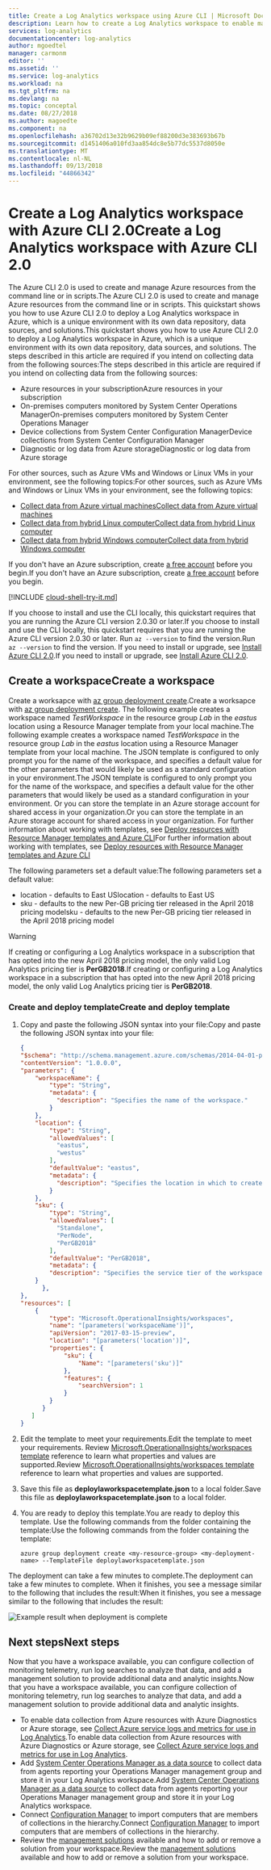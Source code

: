 ```yaml
---
title: Create a Log Analytics workspace using Azure CLI | Microsoft Docs
description: Learn how to create a Log Analytics workspace to enable management solutions and data collection from your cloud and on-premises environments with Azure CLI.
services: log-analytics
documentationcenter: log-analytics
author: mgoedtel
manager: carmonm
editor: ''
ms.assetid: ''
ms.service: log-analytics
ms.workload: na
ms.tgt_pltfrm: na
ms.devlang: na
ms.topic: conceptal
ms.date: 08/27/2018
ms.author: magoedte
ms.component: na
ms.openlocfilehash: a36702d13e32b9629b09ef88200d3e383693b67b
ms.sourcegitcommit: d1451406a010fd3aa854dc8e5b77dc5537d8050e
ms.translationtype: MT
ms.contentlocale: nl-NL
ms.lasthandoff: 09/13/2018
ms.locfileid: "44866342"
---
```

# <a name="create-a-log-analytics-workspace-with-azure-cli-20"></a><span data-ttu-id="dbf21-103">Create a Log Analytics workspace with Azure CLI 2.0</span><span class="sxs-lookup"><span data-stu-id="dbf21-103">Create a Log Analytics workspace with Azure CLI 2.0</span></span>

<span data-ttu-id="dbf21-104">The Azure CLI 2.0 is used to create and manage Azure resources from the command line or in scripts.</span><span class="sxs-lookup"><span data-stu-id="dbf21-104">The Azure CLI 2.0 is used to create and manage Azure resources from the command line or in scripts.</span></span> <span data-ttu-id="dbf21-105">This quickstart shows you how to use Azure CLI 2.0 to deploy a Log Analytics workspace in Azure, which is a unique environment with its own data repository, data sources, and solutions.</span><span class="sxs-lookup"><span data-stu-id="dbf21-105">This quickstart shows you how to use Azure CLI 2.0 to deploy a Log Analytics workspace in Azure, which is a unique environment with its own data repository, data sources, and solutions.</span></span>  <span data-ttu-id="dbf21-106">The steps described in this article are required if you intend on collecting data from the following sources:</span><span class="sxs-lookup"><span data-stu-id="dbf21-106">The steps described in this article are required if you intend on collecting data from the following sources:</span></span>

* <span data-ttu-id="dbf21-107">Azure resources in your subscription</span><span class="sxs-lookup"><span data-stu-id="dbf21-107">Azure resources in your subscription</span></span>  
* <span data-ttu-id="dbf21-108">On-premises computers monitored by System Center Operations Manager</span><span class="sxs-lookup"><span data-stu-id="dbf21-108">On-premises computers monitored by System Center Operations Manager</span></span>  
* <span data-ttu-id="dbf21-109">Device collections from System Center Configuration Manager</span><span class="sxs-lookup"><span data-stu-id="dbf21-109">Device collections from System Center Configuration Manager</span></span>  
* <span data-ttu-id="dbf21-110">Diagnostic or log data from Azure storage</span><span class="sxs-lookup"><span data-stu-id="dbf21-110">Diagnostic or log data from Azure storage</span></span>  
 
<span data-ttu-id="dbf21-111">For other sources, such as Azure VMs and Windows or Linux VMs in your environment, see the following topics:</span><span class="sxs-lookup"><span data-stu-id="dbf21-111">For other sources, such as Azure VMs and Windows or Linux VMs in your environment, see the following topics:</span></span>

* [<span data-ttu-id="dbf21-112">Collect data from Azure virtual machines</span><span class="sxs-lookup"><span data-stu-id="dbf21-112">Collect data from Azure virtual machines</span></span>](log-analytics-quick-collect-azurevm.md)
* [<span data-ttu-id="dbf21-113">Collect data from hybrid Linux computer</span><span class="sxs-lookup"><span data-stu-id="dbf21-113">Collect data from hybrid Linux computer</span></span>](log-analytics-quick-collect-linux-computer.md)
* [<span data-ttu-id="dbf21-114">Collect data from hybrid Windows computer</span><span class="sxs-lookup"><span data-stu-id="dbf21-114">Collect data from hybrid Windows computer</span></span>](log-analytics-quick-collect-windows-computer.md)

<span data-ttu-id="dbf21-115">If you don't have an Azure subscription, create [a free account](https://azure.microsoft.com/free/?WT.mc_id=A261C142F) before you begin.</span><span class="sxs-lookup"><span data-stu-id="dbf21-115">If you don't have an Azure subscription, create [a free account](https://azure.microsoft.com/free/?WT.mc_id=A261C142F) before you begin.</span></span>

[!INCLUDE [cloud-shell-try-it.md](../../includes/cloud-shell-try-it.md)]

<span data-ttu-id="dbf21-116">If you choose to install and use the CLI locally, this quickstart requires that you are running the Azure CLI version 2.0.30 or later.</span><span class="sxs-lookup"><span data-stu-id="dbf21-116">If you choose to install and use the CLI locally, this quickstart requires that you are running the Azure CLI version 2.0.30 or later.</span></span> <span data-ttu-id="dbf21-117">Run `az --version` to find the version.</span><span class="sxs-lookup"><span data-stu-id="dbf21-117">Run `az --version` to find the version.</span></span> <span data-ttu-id="dbf21-118">If you need to install or upgrade, see [Install Azure CLI 2.0](https://docs.microsoft.com/cli/azure/install-azure-cli?view=azure-cli-latest).</span><span class="sxs-lookup"><span data-stu-id="dbf21-118">If you need to install or upgrade, see [Install Azure CLI 2.0](https://docs.microsoft.com/cli/azure/install-azure-cli?view=azure-cli-latest).</span></span>

## <a name="create-a-workspace"></a><span data-ttu-id="dbf21-119">Create a workspace</span><span class="sxs-lookup"><span data-stu-id="dbf21-119">Create a workspace</span></span>
<span data-ttu-id="dbf21-120">Create a worksapce with [az group deployment create](https://docs.microsoft.com/cli/azure/group/deployment?view=azure-cli-latest#az-group-deployment-create).</span><span class="sxs-lookup"><span data-stu-id="dbf21-120">Create a worksapce with [az group deployment create](https://docs.microsoft.com/cli/azure/group/deployment?view=azure-cli-latest#az-group-deployment-create).</span></span> <span data-ttu-id="dbf21-121">The following example creates a workspace named *TestWorkspace* in the resource group *Lab* in the *eastus* location using a Resource Manager template from your local machine.</span><span class="sxs-lookup"><span data-stu-id="dbf21-121">The following example creates a workspace named *TestWorkspace* in the resource group *Lab* in the *eastus* location using a Resource Manager template from your local machine.</span></span> <span data-ttu-id="dbf21-122">The  JSON template is configured to only prompt you for the name of the workspace, and specifies a default value for the other parameters that would likely be used as a standard configuration in your environment.</span><span class="sxs-lookup"><span data-stu-id="dbf21-122">The  JSON template is configured to only prompt you for the name of the workspace, and specifies a default value for the other parameters that would likely be used as a standard configuration in your environment.</span></span> <span data-ttu-id="dbf21-123">Or you can store the template in an Azure storage account for shared access in your organization.</span><span class="sxs-lookup"><span data-stu-id="dbf21-123">Or you can store the template in an Azure storage account for shared access in your organization.</span></span> <span data-ttu-id="dbf21-124">For further information about working with templates, see [Deploy resources with Resource Manager templates and Azure CLI](../azure-resource-manager/resource-group-template-deploy-cli.md)</span><span class="sxs-lookup"><span data-stu-id="dbf21-124">For further information about working with templates, see [Deploy resources with Resource Manager templates and Azure CLI](../azure-resource-manager/resource-group-template-deploy-cli.md)</span></span>

<span data-ttu-id="dbf21-125">The following parameters set a default value:</span><span class="sxs-lookup"><span data-stu-id="dbf21-125">The following parameters set a default value:</span></span>

* <span data-ttu-id="dbf21-126">location - defaults to East US</span><span class="sxs-lookup"><span data-stu-id="dbf21-126">location - defaults to East US</span></span>
* <span data-ttu-id="dbf21-127">sku - defaults to the new Per-GB pricing tier released in the April 2018 pricing model</span><span class="sxs-lookup"><span data-stu-id="dbf21-127">sku - defaults to the new Per-GB pricing tier released in the April 2018 pricing model</span></span>

>[!WARNING]
><span data-ttu-id="dbf21-128">If creating or configuring a Log Analytics workspace in a subscription that has opted into the new April 2018 pricing model, the only valid Log Analytics pricing tier is **PerGB2018**.</span><span class="sxs-lookup"><span data-stu-id="dbf21-128">If creating or configuring a Log Analytics workspace in a subscription that has opted into the new April 2018 pricing model, the only valid Log Analytics pricing tier is **PerGB2018**.</span></span> 
>

### <a name="create-and-deploy-template"></a><span data-ttu-id="dbf21-129">Create and deploy template</span><span class="sxs-lookup"><span data-stu-id="dbf21-129">Create and deploy template</span></span>

1. <span data-ttu-id="dbf21-130">Copy and paste the following JSON syntax into your file:</span><span class="sxs-lookup"><span data-stu-id="dbf21-130">Copy and paste the following JSON syntax into your file:</span></span>

    ```json
    {
    "$schema": "http://schema.management.azure.com/schemas/2014-04-01-preview/deploymentTemplate.json#",
    "contentVersion": "1.0.0.0",
    "parameters": {
        "workspaceName": {
            "type": "String",
            "metadata": {
              "description": "Specifies the name of the workspace."
            }
        },
        "location": {
            "type": "String",
            "allowedValues": [
              "eastus",
              "westus"
            ],
            "defaultValue": "eastus",
            "metadata": {
              "description": "Specifies the location in which to create the workspace."
            }
        },
        "sku": {
            "type": "String",
            "allowedValues": [
              "Standalone",
              "PerNode",
              "PerGB2018"
            ],
            "defaultValue": "PerGB2018",
            "metadata": {
            "description": "Specifies the service tier of the workspace: Standalone, PerNode, Per-GB"
        }
          },
    },
    "resources": [
        {
            "type": "Microsoft.OperationalInsights/workspaces",
            "name": "[parameters('workspaceName')]",
            "apiVersion": "2017-03-15-preview",
            "location": "[parameters('location')]",
            "properties": {
                "sku": {
                    "Name": "[parameters('sku')]"
                },
                "features": {
                    "searchVersion": 1
                }
            }
          }
       ]
    }
    ```

2. <span data-ttu-id="dbf21-131">Edit the template to meet your requirements.</span><span class="sxs-lookup"><span data-stu-id="dbf21-131">Edit the template to meet your requirements.</span></span>  <span data-ttu-id="dbf21-132">Review [Microsoft.OperationalInsights/workspaces template](https://docs.microsoft.com/azure/templates/microsoft.operationalinsights/workspaces) reference to learn what properties and values are supported.</span><span class="sxs-lookup"><span data-stu-id="dbf21-132">Review [Microsoft.OperationalInsights/workspaces template](https://docs.microsoft.com/azure/templates/microsoft.operationalinsights/workspaces) reference to learn what properties and values are supported.</span></span> 
3. <span data-ttu-id="dbf21-133">Save this file as **deploylaworkspacetemplate.json** to a local folder.</span><span class="sxs-lookup"><span data-stu-id="dbf21-133">Save this file as **deploylaworkspacetemplate.json** to a local folder.</span></span>   
4. <span data-ttu-id="dbf21-134">You are ready to deploy this template.</span><span class="sxs-lookup"><span data-stu-id="dbf21-134">You are ready to deploy this template.</span></span> <span data-ttu-id="dbf21-135">Use the following commands from the folder containing the template:</span><span class="sxs-lookup"><span data-stu-id="dbf21-135">Use the following commands from the folder containing the template:</span></span>

    ```azurecli
    azure group deployment create <my-resource-group> <my-deployment-name> --TemplateFile deploylaworkspacetemplate.json
    ```

<span data-ttu-id="dbf21-136">The deployment can take a few minutes to complete.</span><span class="sxs-lookup"><span data-stu-id="dbf21-136">The deployment can take a few minutes to complete.</span></span> <span data-ttu-id="dbf21-137">When it finishes, you see a message similar to the following that includes the result:</span><span class="sxs-lookup"><span data-stu-id="dbf21-137">When it finishes, you see a message similar to the following that includes the result:</span></span>

![Example result when deployment is complete](./media/log-analytics-template-workspace-configuration/template-output-01.png)

## <a name="next-steps"></a><span data-ttu-id="dbf21-139">Next steps</span><span class="sxs-lookup"><span data-stu-id="dbf21-139">Next steps</span></span>
<span data-ttu-id="dbf21-140">Now that you have a workspace available, you can configure collection of monitoring telemetry, run log searches to analyze that data, and add a management solution to provide additional data and analytic insights.</span><span class="sxs-lookup"><span data-stu-id="dbf21-140">Now that you have a workspace available, you can configure collection of monitoring telemetry, run log searches to analyze that data, and add a management solution to provide additional data and analytic insights.</span></span>  

* <span data-ttu-id="dbf21-141">To enable data collection from Azure resources with Azure Diagnostics or Azure storage, see [Collect Azure service logs and metrics for use in Log Analytics](log-analytics-azure-storage.md).</span><span class="sxs-lookup"><span data-stu-id="dbf21-141">To enable data collection from Azure resources with Azure Diagnostics or Azure storage, see [Collect Azure service logs and metrics for use in Log Analytics](log-analytics-azure-storage.md).</span></span>  
* <span data-ttu-id="dbf21-142">Add [System Center Operations Manager as a data source](log-analytics-om-agents.md) to collect data from agents reporting your Operations Manager management group and store it in your Log Analytics workspace.</span><span class="sxs-lookup"><span data-stu-id="dbf21-142">Add [System Center Operations Manager as a data source](log-analytics-om-agents.md) to collect data from agents reporting your Operations Manager management group and store it in your Log Analytics workspace.</span></span>  
* <span data-ttu-id="dbf21-143">Connect [Configuration Manager](log-analytics-sccm.md) to import computers that are members of collections in the hierarchy.</span><span class="sxs-lookup"><span data-stu-id="dbf21-143">Connect [Configuration Manager](log-analytics-sccm.md) to import computers that are members of collections in the hierarchy.</span></span>  
* <span data-ttu-id="dbf21-144">Review the [management solutions](log-analytics-add-solutions.md) available and how to add or remove a solution from your workspace.</span><span class="sxs-lookup"><span data-stu-id="dbf21-144">Review the [management solutions](log-analytics-add-solutions.md) available and how to add or remove a solution from your workspace.</span></span>